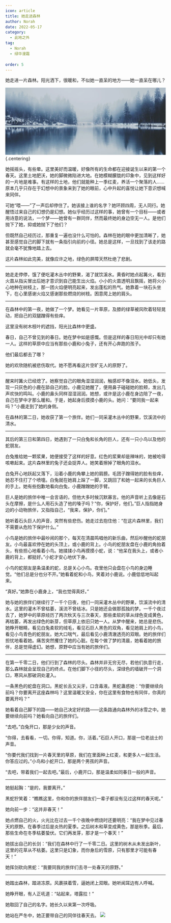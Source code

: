 ```yaml
---
icon: article
title: 她走进森林
author: Norah
date: 2022-05-17
category:
  - 此地之外
tag:
  - Norah
  - 绿华漫霜

order: 5
---
```


她走进一片森林。阳光洒下，很暖和，不似她一直呆的地方——她一直呆在哪儿？

<!-- more -->

![](./res/dominik-dombrowski-KNUp-YBwBSE-unsplash.webp) {.centering}

她摇摇头，有些晕。这里美好而温暖，好像所有的生命都在迎接诞生以来的第一个春天。这里土地肥沃，她的脚微微陷进大地。在她模糊朦胧的印象中，见到这样好的一片地是难事。有这样的土地，他们就能种上一季红麦，养活一个聚落的人……原本几乎只存在于幻想中的景象来到了她的眼前，心中升起的喜悦让她下意识想喊来同伴。

可她“喂——”了一声后却停住了。她该接上谁的名字？她环顾四周，无人同行。她醒悟过来自己的幻想仍是幻想。她似乎经历过这样的事，她曾有一个目标——或者用诗意的说法，一个梦——她曾有一群同伴，然而最终她的身边空无一人。是他们抛下了她，抑或她抛下了他们？

但既然自己经历过，那重复一遍也没什么可怕的。森林在她的眼中更加清晰了，她甚至感觉自己的脚下就有一条指引向前的小径。她总是这样，一旦找到了该走的路就会毫不犹豫地踏上去。

这片森林如此完美，就像应许之地，绿色的屏障天然杜绝了悲剧。

---

她走走停停，饿了便吃灌木丛中的野果，渴了就饮溪水。黄昏时她点起篝火，看到火苗从指尖冒出后她才意识到自己能生出火焰。小小的火苗透明且飘摇，她将火小心地种在树枝上，那一团火焰便明亮起来，发出蓬松的热气。她靠着一块石头坐下，在心里感谢火焰又感谢那些燃烧的树枝。困意爬上她的肩头。

---

在森林中的第一夜，她做了一个梦。她看见一片草原，及膝的绿草被风吹着轻轻晃动，把自己的双腿蹭得有些痒。

这里没有树木枝叶的遮挡，阳光比森林中更盛。

春日，自己不曾见到的春日。她在梦中如是感慨。但是这样的春日阳光中却只有她一人。这样的草原中应当有那些小鹿和小兔子，还有开心奔跑的孩子。

他们最后都去了哪？

她的欢欣随机被悲伤取代。她不愿再看这片空旷无人的原野了。

---

醒来时篝火已经熄了。她察觉自己的眼角湿湿润润，触感却不像泪水。她低头，发现一只灰色的小鹿在舔自己的脸。小鹿见她醒了，便用鼻子碰碰她的脸颊，发出几声欢快的鸣叫。小鹿的鼻头同样湿湿润润。她想，或许是这小鹿在身边陪了一夜，自己在梦中才那么暖和。于是，她起身后摸摸小鹿的头。她问：“要同我一起来吗？”小鹿走到了她的身侧。

在森林的第二日，她收获了第一个旅伴。她们一同采灌木丛中的野果，饮溪流中的清水。

---

其后的第三日和第四日，她遇到了一只白兔和长角的巨人，还有一只小鸟以及他的蛇朋友。

白兔推给她一颗浆果，她便接受了这样的好意。红色的浆果却是辣味的，她被呛得咳嗽起来。这片森林里的兔子还会捉弄人。她笑着擦掉了眼角的泪水。

白兔开心地跃起又落下，沿着小鹿的角攀上她的肩膀。毛团子蹭得她的脸有些痒，她忍不住打了个喷嚏。白兔就在她肩上跺了一脚，又跳回了和她一起来的长角巨人的手上。她有些抱歉地看向白兔，小鹿蹭蹭她的手臂。

巨人是她的旅伴中唯一会言语的，但他大多时候沉默寡言。他的声音听上去像是石头在摩擦，是什么人用石头造了他的嗓子吗？“你，保护好，他们。”巨人指指她身边的小动物旅伴，又指指自己，“我来，保护，你们。”

她听着石头巨人的声音，突然有些悲伤。她走过去抱住他：“在这片森林里，我们不需要从危险下保护什么。”

小鸟是她的旅伴中最吵闹的那个，每天在清晨鸣唱他的新乐曲，然后吵醒他的蛇朋友。小鸟最喜欢停在她的头顶上，或小鹿的背上。小鸟的蛇朋友盘在小鹿的角抬着头，有些担心地看着小鸟。她揉揉小鸟再摸摸小蛇，说：“他呆在我头上，或者小鹿的背上，都挺好。”小蛇才安心地伏下身。

小鸟的蛇朋友是条温柔的蛇，总是关心小鸟。夜里他只会盘在小鸟的身边睡觉。“他们总是分也分不开。”她看着蛇和小鸟，笑着对小鹿说。小鹿低低地叫起来。

“真好。”她靠在小鹿身上，“我也觉得真好。”

她与她的旅伴们继续行了一千个日夜，他们一同采灌木丛中的野果，饮溪流中的清水。这里的灌木不曾枯萎，溪流不曾结冰。只是她还会做那孤独的梦。一千个夜过去了，她梦中的草原经历了两次秋天与三次春天，那些柔软的草从绿色变成黄色，再枯萎，再发出绿色的新芽，但草原上依旧只她一人。从梦中醒来，她总是悲伤。她睁开眼睛，看见白兔柔软的绒毛，看见石巨人黑色的双角，看见她肩上的小鸟，看见小鸟青色的蛇朋友。她大口喘气，最后看见小鹿清澈透亮的双眼。她的旅伴们担忧地看着她。痛苦突然攫住了她的心脏。在每个做了梦的清晨，她看着她的旅伴，总是觉得虚幻。她想，原野中应当有她的旅伴们。

---

在第一千零二日，他们行到了森林的尽头。森林并非无穷无尽，若他们执意行走，那么森林就会呈现自己的终点。在他们脚下小径的尽头，深绿色的墙破开一个洞口，寒风从那破洞处灌入。

一条黑色的蛇盘在洞口。黑蛇长舌又尖牙，口含毒液。黑蛇蛊惑她：“你要继续向前吗？你要离开这座森林吗？这里温暖又安全，你在这里有食物也有同伴，你真的要离开吗？”

她看着自己脚下的路——她自己决定好的路——这条路通向森林外的冰雪之中。她要继续向前吗？她看向自己的旅伴们。

“去吧。”白兔开口，那是少女的声音。

“你得，去看看，一切。你得，知道。你，活着。”石巨人开口，那是一位老战士的声音。

“你要代我们找到一片春天里的草原，我们在里面种上红麦，和更多人一起生活。你答应过的。”小鸟和小蛇开口，那是两个男孩的声音。

“去吧，带着我们一起去吧。”最后，小鹿开口，那是温柔如同春日一般的声音。

---

她挺起胸：“是的，我要离开。”

黑蛇狞笑着：“瞧瞧这里，你和你的旅伴朋友们一辈子都没有见过这样的春天呢。”

她向前一步：“这并非春天！”

她点燃自己的火，火光比在过去一千个夜晚中燃烧时还要明亮：“我在梦中见过春天的原野。在春季过后是炎热的夏季。之后树木和草变成黄色，那是秋季。最后，那些生命在冬季枯萎蛰伏。它们再发芽，那才是一个春天！”

她拔出自己的长剑：“我们在森林中行了一千零二日。这里的树木从未发出新叶，这里的花草从不枯萎。这里只是幻象，而你身后的雪原，只有那里才可能有春天！”

她挥剑砍向黑蛇：“我要同我的旅伴们去寻一处春天的原野。”

---

她踏出森林，踏进冻原。风裹挟着雪，逼她闭上双眼。她听闻耳边有人呼喊。

她睁开眼，有人正吼道：“站起来，塔露拉！”

她取回了自己的名字。她长久以来第一次呼吸。

她站在严冬中，她正要带自己的同伴往春天去。
![](/eod.png)

<ArticleAd />